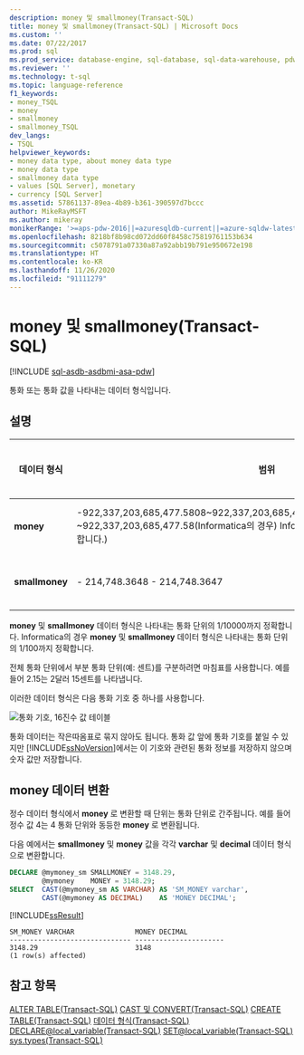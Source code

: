 ```yaml
---
description: money 및 smallmoney(Transact-SQL)
title: money 및 smallmoney(Transact-SQL) | Microsoft Docs
ms.custom: ''
ms.date: 07/22/2017
ms.prod: sql
ms.prod_service: database-engine, sql-database, sql-data-warehouse, pdw
ms.reviewer: ''
ms.technology: t-sql
ms.topic: language-reference
f1_keywords:
- money_TSQL
- money
- smallmoney
- smallmoney_TSQL
dev_langs:
- TSQL
helpviewer_keywords:
- money data type, about money data type
- money data type
- smallmoney data type
- values [SQL Server], monetary
- currency [SQL Server]
ms.assetid: 57861137-89ea-4b89-b361-390597d7bccc
author: MikeRayMSFT
ms.author: mikeray
monikerRange: '>=aps-pdw-2016||=azuresqldb-current||=azure-sqldw-latest||>=sql-server-2016||=sqlallproducts-allversions||>=sql-server-linux-2017||=azuresqldb-mi-current'
ms.openlocfilehash: 8218bf8b98cd072dd60f8458c75819761153b634
ms.sourcegitcommit: c5078791a07330a87a92abb19b791e950672e198
ms.translationtype: HT
ms.contentlocale: ko-KR
ms.lasthandoff: 11/26/2020
ms.locfileid: "91111279"
---
```

# <a name="money-and-smallmoney-transact-sql"></a>money 및 smallmoney(Transact-SQL)
[!INCLUDE [sql-asdb-asdbmi-asa-pdw](../../includes/applies-to-version/sql-asdb-asdbmi-asa-pdw.md)]

통화 또는 통화 값을 나타내는 데이터 형식입니다.
  
## <a name="remarks"></a>설명  
  
|데이터 형식|범위|스토리지|  
|---|---|---|
|**money**|-922,337,203,685,477.5808~922,337,203,685,477.5807(-922,337,203,685,477.58<br />~922,337,203,685,477.58(Informatica의 경우)  Informatica는 4개가 아닌 2개의 소수만 지원합니다.)|8바이트|  
|**smallmoney**|- 214,748.3648 - 214,748.3647|4바이트|  
  
**money** 및 **smallmoney** 데이터 형식은 나타내는 통화 단위의 1/10000까지 정확합니다. Informatica의 경우 **money** 및 **smallmoney** 데이터 형식은 나타내는 통화 단위의 1/100까지 정확합니다.
  
전체 통화 단위에서 부분 통화 단위(예: 센트)를 구분하려면 마침표를 사용합니다. 예를 들어 2.15는 2달러 15센트를 나타냅니다.
  
이러한 데이터 형식은 다음 통화 기호 중 하나를 사용합니다.
  
![통화 기호, 16진수 값 테이블](../../t-sql/data-types/media/money01.gif "통화 기호, 16진수 값 테이블")
  
통화 데이터는 작은따옴표로 묶지 않아도 됩니다. 통화 값 앞에 통화 기호를 붙일 수 있지만 [!INCLUDE[ssNoVersion](../../includes/ssnoversion-md.md)]에서는 이 기호와 관련된 통화 정보를 저장하지 않으며 숫자 값만 저장합니다.
  
## <a name="converting-money-data"></a>money 데이터 변환
정수 데이터 형식에서 **money** 로 변환할 때 단위는 통화 단위로 간주됩니다. 예를 들어 정수 값 4는 4 통화 단위와 동등한 **money** 로 변환됩니다.
  
다음 예에서는 **smallmoney** 및 **money** 값을 각각 **varchar** 및 **decimal** 데이터 형식으로 변환합니다.
  
```sql
DECLARE @mymoney_sm SMALLMONEY = 3148.29,  
        @mymoney    MONEY = 3148.29;  
SELECT  CAST(@mymoney_sm AS VARCHAR) AS 'SM_MONEY varchar',  
        CAST(@mymoney AS DECIMAL)    AS 'MONEY DECIMAL';  
```  
  
[!INCLUDE[ssResult](../../includes/ssresult-md.md)]
  
```
SM_MONEY VARCHAR               MONEY DECIMAL  
------------------------------ ----------------------  
3148.29                        3148    
(1 row(s) affected)  
```  
  
## <a name="see-also"></a>참고 항목
[ALTER TABLE&#40;Transact-SQL&#41;](../../t-sql/statements/alter-table-transact-sql.md)
[CAST 및 CONVERT&#40;Transact-SQL&#41;](../../t-sql/functions/cast-and-convert-transact-sql.md)
[CREATE TABLE&#40;Transact-SQL&#41;](../../t-sql/statements/create-table-transact-sql.md)
[데이터 형식&#40;Transact-SQL&#41;](../../t-sql/data-types/data-types-transact-sql.md)
[DECLARE@local_variable&#40;Transact-SQL&#41;](../../t-sql/language-elements/declare-local-variable-transact-sql.md)
[SET@local_variable&#40;Transact-SQL&#41;](../../t-sql/language-elements/set-local-variable-transact-sql.md)
[sys.types&#40;Transact-SQL&#41;](../../relational-databases/system-catalog-views/sys-types-transact-sql.md)
  
  
